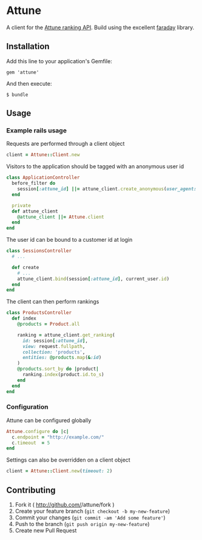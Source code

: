 # Attune

A client for the [Attune ranking API](http://attune.co/). Build using the excellent [faraday](https://github.com/lostisland/faraday) library.

## Installation

Add this line to your application's Gemfile:

    gem 'attune'

And then execute:

    $ bundle

## Usage

### Example rails usage

Requests are performed through a client object

``` ruby
client = Attune::Client.new
```

Visitors to the application should be tagged with an anonymous user id

``` ruby
class ApplicationController
  before_filter do
    session[:attune_id] ||= attune_client.create_anonymous(user_agent: request.env["HTTP_USER_AGENT"])
  end

  private
  def attune_client
    @attune_client ||= Attune.client
  end
end
```

The user id can be bound to a customer id at login

``` ruby
class SessionsController
  # ...

  def create
    # ...
    attune_client.bind(session[:attune_id], current_user.id)
  end
end
```

The client can then perform rankings

``` ruby
class ProductsController
  def index
    @products = Product.all

    ranking = attune_client.get_ranking(
      id: session[:attune_id],
      view: request.fullpath,
      collection: 'products',
      entities: @products.map(&:id)
    )
    @products.sort_by do |product|
      ranking.index(product.id.to_s)
    end
  end
end
```


### Configuration

Attune can be configured globally

``` ruby
Attune.configure do |c|
  c.endpoint = "http://example.com/"
  c.timeout  = 5
end
```

Settings can also be overridden on a client object

``` ruby
client = Attune::Client.new(timeout: 2)
```

## Contributing

1. Fork it ( http://github.com/<my-github-username>/attune/fork )
2. Create your feature branch (`git checkout -b my-new-feature`)
3. Commit your changes (`git commit -am 'Add some feature'`)
4. Push to the branch (`git push origin my-new-feature`)
5. Create new Pull Request
